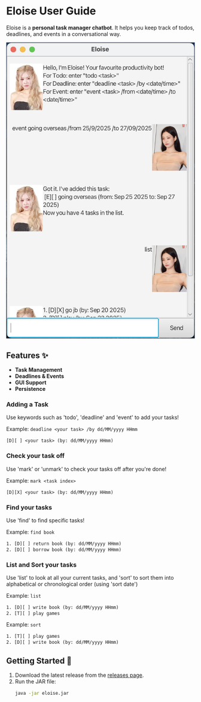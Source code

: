 # Eloise User Guide

Eloise is a **personal task manager chatbot**.
It helps you keep track of todos, deadlines, and events in a conversational way.

![Screenshot of Eloise ChatBot](docs/Ui.png)

## Features ✨

- **Task Management**
- **Deadlines & Events**
- **GUI Support**
- **Persistence**


### Adding a Task

Use keywords such as 'todo', 'deadline' and 'event' to add your tasks!

Example: `deadline <your task> /by dd/MM/yyyy HHmm`

```
[D][ ] <your task> (by: dd/MM/yyyy HHmm)
```

### Check your task off

Use 'mark' or 'unmark' to check your tasks off after you're done!

Example: `mark <task index>`

```
[D][X] <your task> (by: dd/MM/yyyy HHmm)
```

### Find your tasks 

Use 'find' to find specific tasks!

Example: `find book`

```
1. [D][ ] return book (by: dd/MM/yyyy HHmm)
2. [D][ ] borrow book (by: dd/MM/yyyy HHmm)
```

### List and Sort your tasks

Use 'list' to look at all your current tasks,
and 'sort' to sort them into alphabetical 
or chronological order (using 'sort date')

Example: `list`

```
1. [D][ ] write book (by: dd/MM/yyyy HHmm)
2. [T][ ] play games
```

Example: `sort`

```
1. [T][ ] play games
2. [D][ ] write book (by: dd/MM/yyyy HHmm)
```


## Getting Started 🚀

1. Download the latest release from the [releases page](https://github.com/jing-xiang-choong/eloise/releases).
2. Run the JAR file:
   ```bash
   java -jar eloise.jar